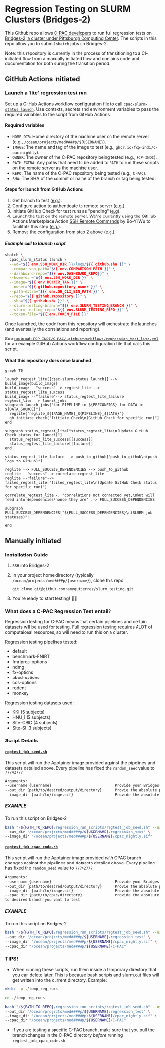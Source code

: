 # Regression Testing on SLURM Clusters (Bridges-2)

This Github repo allows [C-PAC developers](https://github.com/orgs/FCP-INDI/teams/developers) to run full regression tests on [Bridges-2, a cluster under Pittsburgh Computing Center](https://www.psc.edu/resources/bridges-2/user-guide/).
The scripts in this repo allow you to submit `sbatch` jobs on Bridges-2.

Note: this repository is currently in the process of transitioning to a <span title="continuous integration">CI</span>-initiated flow from a manually initiated flow and contains code and documentation for both during the transition period.

## GitHub Actions initiated

### Launch a 'lite' regression test run

Set up a GitHub Actions workflow configuration file to call [`cpac-slurm-status launch`](./src/cpac_slurm_testing/status/cli.py#L209-L222). Use contexts, secrets and environment variables to pass the required variables to the script from GitHub Actions.

#### Required variables

* `HOME_DIR`: Home directory of the machine user on the remote server (e.g., `/ocean/projects/med####p/${USERNAME}`).
* `IMAGE`: The name and tag of the image to test (e.g., `ghcr.io/fcp-indi/c-pac:nightly`).
* `OWNER`: The owner of the C-PAC repository being tested (e.g., `FCP-INDI`).
* `PATH_EXTRA`: Any paths that need to be added to `PATH` to run these scripts on the remote server as the machine user.
* `REPO`: The name of the C-PAC repository being tested (e.g., `C-PAC`).
* `SHA`: The SHA of the commit or name of the branch or tag being tested.

#### Steps for launch from GitHub Actions

1. Get branch to test ([e.g.](https://github.com/FCP-INDI/C-PAC/blob/eabf86cc4cb87a6d4fb42364ac954f2274770fa7/.github/workflows/regression_test_lite.yml#L31-L46)).
2. Configure action to authenticate to remote server ([e.g.](https://github.com/FCP-INDI/C-PAC/blob/eabf86cc4cb87a6d4fb42364ac954f2274770fa7/.github/workflows/regression_test_lite.yml#L48-L53)).
3. Initiate GitHub Check for test runs as "pending" ([e.g](https://github.com/FCP-INDI/C-PAC/blob/eabf86cc4cb87a6d4fb42364ac954f2274770fa7/.github/workflows/regression_test_lite.yml#L55-L61)).
4. Launch the test on the remote server. We're currently using the GitHub Actions Marketplace Action [SSH Remote Commands](https://github.com/marketplace/actions/ssh-remote-commands?version=v1.0.0) by Bo-Yi Wu to facilitate this step ([e.g.](https://github.com/FCP-INDI/C-PAC/blob/eabf86cc4cb87a6d4fb42364ac954f2274770fa7/.github/workflows/regression_test_lite.yml#L63-L80)).
5. Remove the configuration from step 2 above ([e.g.](https://github.com/FCP-INDI/C-PAC/blob/eabf86cc4cb87a6d4fb42364ac954f2274770fa7/.github/workflows/regression_test_lite.yml#L82-L84))

##### Example call to launch script

```BASH
sbatch \
  cpac_slurm_status launch \
  --wd="${{ env.SSH_WORK_DIR }}/logs/${{ github.sha }}" \
  --comparison-path="${{ env.COMPARISON_PATH }}" \
  --dashboard-repo="${{ env.DASHBOARD_REPO}}" \
  --home-dir="${{ env.SSH_WORK_DIR }}" \
  --image="${{ env.DOCKER_TAG }}" \
  --owner="${{ github.repository_owner }}" \
  --path-extra="${{ env.GH_CLI_BIN_PATH }}" \
  --repo="${{ github.repository }}" \
  --sha="${{ github.sha }}" \
  --slurm-testing-branch="${{ env.SLURM_TESTING_BRANCH }}" \
  --slurm-testing-repo="${{ env.SLURM_TESTING_REPO }}" \
  --token-file="${{ env.TOKEN_FILE }}"
```

Once launched, the code from this repository will orchestrate the launches (and eventually the correlations and reporting).

See [:octocat: `FCP-INDI/C-PAC/.github/workflows/regression_test_lite.yml`](https://github.com/FCP-INDI/C-PAC/blob/eabf86cc4cb87a6d4fb42364ac954f2274770fa7/.github/workflows/regression_test_lite.yml) for an example GitHub Actions workflow configuration file that calls this script.

#### What this repository does once launched

```mermaid
graph TB

launch_regtest_lite[[cpac-slurm-status launch]] --> build_image{build_image}
build_image --"success"--> regtest_lite --> status_regtest_lite_success
build_image --"failure"--> status_regtest_lite_failure
regtest_lite --> launch_jobs
subgraph launch_jobs["for PIPELINE in ${PRECONFIGS} for DATA in ${DATA_SOURCE}"]
  reglite{"reglite_${IMAGE_NAME}_${PIPELINE}_${DATA}"}
  gh_initiate_check["Initiate Check\n(GitHub Check for specific run)"]
end

subgraph status_regtest_lite["status_regtest_lite\n(Update GitHub Check status for launch)"]
  status_regtest_lite_success[[success]]
  status_regtest_lite_failure[[failure]]
end

status_regtest_lite_failure --> push_to_github["push_to_github\n(push logs to GitHub)"]

reglite --> FULL_SUCCESS_DEPENDENCIES --> push_to_github
reglite --"success"--> correlate_regtest_lite
reglite --"failure"--> failed_regtest_lite["failed_regtest_lite\n(Update GitHub Check status for specific run)"]

correlate_regtest_lite -. "correlations not connected yet,\nbut will feed into dependencies\nonce they are" .-> FULL_SUCCESS_DEPENDENCIES

subgraph FULL_SUCCESS_DEPENDENCIES["${FULL_SUCCESS_DEPENDENCIES}\n(SLURM job statuses)"]

end
```

## Manually initiated

### Installation Guide

1. `SSH` into Bridges-2
2. In your project home directory (typically `/ocean/projects/med####p/{username}`),
   clone this repo

   ```shell
   git clone git@github.com:amygutierrez/slurm_testing.git
   ```

3. You're ready to start testing! :technologist:

### What does a C-PAC Regression Test entail?

Regression testing for C-PAC means that certain pipelines and certain datasets will be used for testing.
Full regression testing requires ALOT of computaional resources, so will need to run this on a cluster.

Regression testing pipelines tested:

- default
- benchmark-FNIRT
- fmriprep-options
- ndmg
- fx-options
- abcd-options
- ccs-options
- rodent
- monkey

Regression testing datasets used:

- KKI (5 subjects)
- HNU_1 (5 subjects)
- Site-CBIC (4 subjects)
- Site-SI (3 subjects)

### Script Details

#### [`regtest_job_seed.sh`](./regression_run_scripts/regtest_job_seed.sh)

This script will run the Apptainer image provided against the pipelines and datasets detailed above.
Every pipeline has fixed the `random_seed` value to `77742777`

```txt
Arguments:
--username {username}                             Provide your Bridges-2 username
--out_dir {path/to/desired/output/directory}      Provie the absolute path for the regression test outputs.
--image_dir {path/to/image.sif}                   Provide the absolute path to the Apptainer image you want to use
```

##### EXAMPLE

To run this script on Bridges-2

```BASH
bash "/${PATH_TO_REPO}/regression_run_scripts/regtest_job_seed.sh" --username "${USERNAME}" \
--out_dir "/ocean/projects/med####p/${USERNAME}/regression_test" \
--image_dir "/ocean/projects/med####p/${USERNAME}/cpac_nightly.sif"
```

#### [`regtest_job_cpac_code.sh`](./regression_run_scripts/regtest_job_cpac_code.sh)

This script will run the Apptainer image provided _with_ CPAC branch changes against the pipelines and datasets detailed above.
Every pipeline has fixed the `random_seed` value to `77742777`

```txt
Arguments:
--username {username}                             Provide your Bridges-2 username
--out_dir {path/to/desired/output/directory}      Provie the absolute path for the regression test outputs.
--image_dir {path/to/image.sif}                   Provide the absolute path to the Apptainer image you want to use
--cpac_dir {path/to/cpac/directory}               Provide the absolute path to CPAC git repository. Make sure C-PAC points
to desired branch you want to test
```

##### EXAMPLE

To run this script on Bridges-2

```BASH
bash "/${PATH_TO_REPO}/regression_run_scripts/regtest_job_seed.sh" --username "${USERNAME}" \
--out_dir "/ocean/projects/med####p/${USERNAME}/regression_test" \
--image_dir "/ocean/projects/med####p/${USERNAME}/cpac_nightly.sif" \
--cpac_dir "/ocean/projects/med####p/${USERNAME}/C-PAC"
```

### TIPS!

- When running these scripts, run them inside a temporary directory that you can delete later.
This is because bash scripts and slurm.out files will get written into the current directory. Example:

```BASH
mkdir -p ./temp_reg_runs

cd ./temp_reg_runs

bash "/${PATH_TO_REPO}/regression_run_scripts/regtest_job_seed.sh" --username "${USERNAME}" \
--out_dir "/ocean/projects/med####p/${USERNAME}/regression_test" \
--image_dir "/ocean/projects/med####p/${USERNAME}/cpac_nightly.sif" \
--cpac_dir "/ocean/projects/med####p/${USERNAME}/C-PAC"
```

- If you are testing a specific C-PAC branch, make sure that you pull the branch changes in the C-PAC directory _before_ running `regtest_job_cpac_code.sh`
